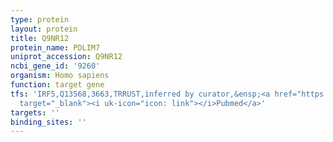 ```yaml
---
type: protein
layout: protein
title: Q9NR12
protein_name: PDLIM7
uniprot_accession: Q9NR12
ncbi_gene_id: '9260'
organism: Homo sapiens
function: target gene
tfs: 'IRF5,Q13568,3663,TRRUST,inferred by curator,&ensp;<a href="https://www.ncbi.nlm.nih.gov/pubmed/?term=16140744%5Buid%5D"
  target="_blank"><i uk-icon="icon: link"></i>Pubmed</a>'
targets: ''
binding_sites: ''
---
```

